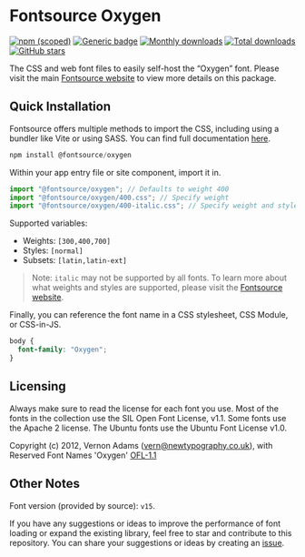 # Fontsource Oxygen

[![npm (scoped)](https://img.shields.io/npm/v/@fontsource/oxygen?color=brightgreen)](https://www.npmjs.com/package/@fontsource/oxygen) [![Generic badge](https://img.shields.io/badge/fontsource-passing-brightgreen)](https://github.com/fontsource/fontsource) [![Monthly downloads](https://badgen.net/npm/dm/@fontsource/oxygen)](https://github.com/fontsource/fontsource) [![Total downloads](https://badgen.net/npm/dt/@fontsource/oxygen)](https://github.com/fontsource/fontsource) [![GitHub stars](https://img.shields.io/github/stars/fontsource/fontsource.svg?style=social&label=Star)](https://github.com/fontsource/fontsource/stargazers)

The CSS and web font files to easily self-host the “Oxygen” font. Please visit the main [Fontsource website](https://fontsource.org/fonts/oxygen) to view more details on this package.

## Quick Installation

Fontsource offers multiple methods to import the CSS, including using a bundler like Vite or using SASS. You can find full documentation [here](https://fontsource.org/docs/getting-started/introduction).

```javascript
npm install @fontsource/oxygen
```

Within your app entry file or site component, import it in.

```javascript
import "@fontsource/oxygen"; // Defaults to weight 400
import "@fontsource/oxygen/400.css"; // Specify weight
import "@fontsource/oxygen/400-italic.css"; // Specify weight and style
```

Supported variables:
- Weights: `[300,400,700]`
- Styles: `[normal]`
- Subsets: `[latin,latin-ext]`

> Note: `italic` may not be supported by all fonts. To learn more about what weights and styles are supported, please visit the [Fontsource website](https://fontsource.org/fonts/oxygen).

Finally, you can reference the font name in a CSS stylesheet, CSS Module, or CSS-in-JS.

```css
body {
  font-family: "Oxygen";
}
```

## Licensing
Always make sure to read the license for each font you use. Most of the fonts in the collection use the SIL Open Font License, v1.1. Some fonts use the Apache 2 license. The Ubuntu fonts use the Ubuntu Font License v1.0.

Copyright (c) 2012, Vernon Adams (vern@newtypography.co.uk), with Reserved Font Names 'Oxygen'
[OFL-1.1](https://openfontlicense.org)

## Other Notes
Font version (provided by source): `v15`.

If you have any suggestions or ideas to improve the performance of font loading or expand the existing library, feel free to star and contribute to this repository. You can share your suggestions or ideas by creating an [issue](https://github.com/fontsource/fontsource/issues).